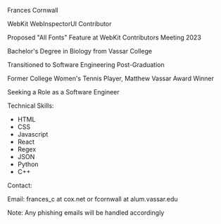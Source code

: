 Frances Cornwall

WebKit WebInspectorUI Contributor

Proposed "All Fonts" Feature at WebKit Contributors Meeting 2023

Bachelor's Degree in Biology from Vassar College

Transitioned to Software Engineering Post-Graduation

Former College Women's Tennis Player, Matthew Vassar Award Winner

Seeking a Role as a Software Engineer

Technical Skills:

- HTML
- CSS
- Javascript
- React
- Regex
- JSON
- Python
- C++

Contact:

Email: frances_c at cox.net or fcornwall at alum.vassar.edu

Note: Any phishing emails will be handled accordingly
